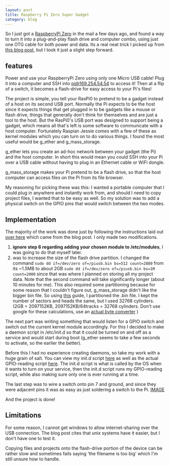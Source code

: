 ```yaml
---
layout: post
title: Raspberry Pi Zero Super Gadget
category: blog
---
```


So I just got a [RaspberryPi Zero](#) in the mail a few days ago, and found a way to turn it into a plug-and-play flash drive and computer combo, using just one OTG cable for both power and data. Its a real neat trick I picked up from [this blog post](http://pi.gbaman.info/?p=699), but I took it just a slight step forward.

<!--READMORE-->

## features

Power and use your RaspberryPi Zero using only one Micro USB cable! Plug it into a computer and SSH into pi@169.254.54.54 to access it! Then at a flip of a switch, it becomes a flash-drive for easy access to your Pi's files!

The project is simple, you tell your RasPi0 to pretend to be a gadget instead of a host on its second USB port. Normally the Pi expects to be the host since it expects things that get plugged in to be gadgets like a mouse or flash drive, things that generally don't think for themselves and are just a tool to the host. But the RasPi0's USB port was designed to support being a gadget, which means all that's left is some software to communicate with a host computer. Fortunately Raspian Jessie comes with a few of these as kernel modules which you can turn on to do various things. I found the most useful would be g_ether and g_mass_storage.

g_ether lets you create an ad-hoc network between your gadget (the Pi) and the host computer. In short this would mean you could SSH into your Pi over a USB cable without having to plug in an Ethernet cable or WiFi dongle.

g_mass_storage makes your Pi pretend to be a flash drive, so that the host computer can access files on the Pi from its file browser.

My reasoning for picking these was this: I wanted a portable computer that I could plug in anywhere and instantly work from, and should I need to copy project files, I wanted that to be easy as well. So my solution was to add a physical switch on the GPIO pins that would switch between the two modes.

## Implementation

The majority of the work was done just by following the instructions laid out [over here](https://gist.github.com/gbaman/50b6cca61dd1c3f88f41) which came from the blog post. I only made two modifications.  
 1) **ignore step 6 regarding adding your chosen module to /etc/modules**, I was going to do that myself later.  
 2) was to increase the size of the flash drive partition. I changed the command ```sudo dd if=/dev/zero of=/piusb.bin bs=512 count=2880``` from its ~1.5MB to about 2GB ```sudo dd if=/dev/zero of=/piusb.bin bs=1M count=2000``` since that was where I planned on storing all my project data. Note that the second command will take significantly longer (about 10 minutes for me). This also required some partitioning because for some reason that I couldn't figure out, g_mass_storage didn't like the bigger bin file. So using [this](http://www.linux-usb.org/gadget/file_storage.html) guide, I partitioned the .bin file. I kept the number of sectors and heads the same, but I used 32768 cylinders. (2GB = 2097152KB, 2097152KB/64tracks = 32768 cylinders. Don't use google for these calculations, use an [actual byte converter](http://www.unitconversion.org/unit_converter/data-storage.html) )  

The next part was writing something that would listen for a GPIO switch and switch out the current kernel module accordingly. For this I decided to make a daemon script in /etc/init.d so that it could be turned on and off as a service and would start during boot (g_ether seems to take a few seconds to activate, so the earlier the better).

Before this I had no experience creating daemons, so take my work with a huge grain of salt. You can view my init.d script [here](#) as well as the actual GPIO-reading script [here](#). The init.d script is what is called by the OS when it wants to turn on your service, then the init.d script runs my GPIO-reading script, while also making sure only one is ever running at a time.

The last step was to wire a switch onto pin 7 and ground, and since they were adjacent pins it was as easy as just soldering a switch to the Pi.
[IMAGE](#)

And the project is done!

## Limitations

For some reason, I cannot get windows to allow internet-sharing over the USB connection. The blog post cites that unix systems have it easier, but I don't have one to test it.

Copying files and projects onto the flash-drive portion of the device can be rather slow and sometimes fails saying 'the filename is too big' which I'm still unsure how to handle. 
